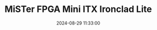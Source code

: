 ---
layout: post
title: MiSTer FPGA Mini ITX Ironclad Lite
summary: 
date: '2024-08-29 11:33:00'
tags: [MiSTer FPGA, MiSTer FPGA Add-ons]
---